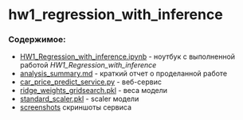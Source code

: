 # hw1_regression_with_inference  

### Содержимое:  
* [HW1_Regression_with_inference.ipynb](https://github.com/helenaukraintseva/hw1_regression_with_inference/blob/main/HW1_Regression_with_inference.ipynb) - ноутбук с выполненной работой *HW1_Regression_with_inference*
* [analysis_summary.md](https://github.com/helenaukraintseva/hw1_regression_with_inference/blob/main/analysis_summary.md)  - краткий отчет о проделанной работе 
* [car_price_predict_service.py](https://github.com/helenaukraintseva/hw1_regression_with_inference/blob/main/car_price_predict_service.py) - веб-сервис 
* [ridge_weights_gridsearch.pkl](https://github.com/helenaukraintseva/hw1_regression_with_inference/blob/main/ridge_weights_gridsearch.pkl) - веса модели
* [standard_scaler.pkl](https://github.com/helenaukraintseva/hw1_regression_with_inference/blob/main/standard_scaler.pkl) - scaler модели
* [screenshots](https://github.com/helenaukraintseva/hw1_regression_with_inference/tree/main/screenshots) скриншоты сервиса

